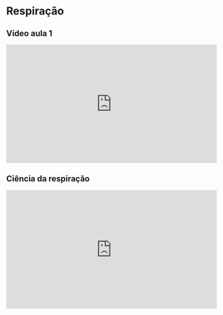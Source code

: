 # Respiração

## Vídeo aula 1
<iframe width="560" height="315" src="https://youtube.com/embed/vAzEcvvyrU8" frameborder="0" allow="accelerometer; autoplay; encrypted-media; gyroscope; picture-in-picture" allowfullscreen></iframe>

## Ciência da respiração

<iframe width="560" height="315" src="https://youtube.com/VUVMwdIeXl0" frameborder="0" allow="accelerometer; autoplay; encrypted-media; gyroscope; picture-in-picture" allowfullscreen></iframe>


